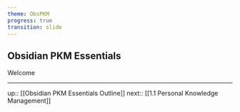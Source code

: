 ```yaml
---
theme: ObsPKM
progress: true
transition: slide
---
```


## Obsidian PKM Essentials

Welcome

---

up:: [[Obsidian PKM Essentials Outline]]
next:: [[1.1 Personal Knowledge Management]]
